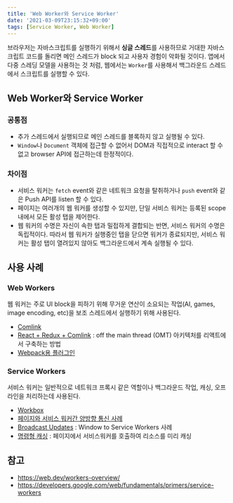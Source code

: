 ```yaml
---
title: 'Web Worker와 Service Worker'
date: '2021-03-09T23:15:32+09:00'
tags: [Service Worker, Web Worker]
---
```


브라우저는 자바스크립트를 실행하기 위해서 **싱글 스레드**를 사용하므로 거대한 자바스크립트 코드를 돌리면 메인 스레드가 block 되고 사용자 경험이 악화될 것이다. 앱에서 다중 스레딩 모델을 사용하는 것 처럼, 웹에서는 `Worker`를 사용해서 백그라운드 스레드에서 스크립트를 실행할 수 있다.

## Web Worker와 Service Worker

### 공통점

- 추가 스레드에서 실행되므로 메인 스레드를 블록하지 않고 실행될 수 있다.
- `Window`나 `Document` 객체에 접근할 수 없어서 DOM과 직접적으로 interact 할 수 없고 browser API에 접근하는데 한정적이다.

### 차이점

- 서비스 워커는 `fetch` event와 같은 네트워크 요청을 탈취하거나 `push` event와 같은 Push API를 listen 할 수 있다.
- 페이지는 여러개의 웹 워커를 생성할 수 있지만, 단일 서비스 워커는 등록된 scope내에서 모든 활성 탭을 제어한다.
- 웹 워커의 수명은 자신이 속한 탭과 밀접하게 결합되는 반면, 서비스 워커의 수명은 독립적이다. 따라서 웹 워커가 실행중인 탭을 닫으면 워커가 종료되지만, 서비스 워커는 활성 탭이 열려있지 않아도 백그라운드에서 계속 실행될 수 있다.

## 사용 사례

### Web Workers

웹 워커는 주로 UI block을 피하기 위해 무거운 연산이 소요되는 작업(AI, games, image encoding, etc)을 보조 스레드에서 실행하기 위해 사용된다.

- [Comlink](https://github.com/GoogleChromeLabs/comlink)
- [React + Redux + Comlink](https://dassur.ma/things/react-redux-comlink/) : off the main thread (OMT) 아키텍처를 리액트에서 구축하는 방법
- [Webpack용 플러그인](https://github.com/GoogleChromeLabs/worker-plugin)

### Service Workers

서비스 워커는 일반적으로 네트워크 프록시 같은 역할이나 백그라운드 작업, 캐싱, 오프라인을 처리하는데 사용된다.

- [Workbox](https://developers.google.com/web/tools/workbox)
- [페이지와 서비스 워커간 양방향 통신 사례](https://web.dev/two-way-communication-guide/)
- [Broadcast Updates](https://web.dev/broadcast-updates-guide/) : Window to Service Workers 사례
- [명령형 캐싱](https://web.dev/imperative-caching-guide/) : 페이지에서 서비스워커를 호출하여 리소스를 미리 캐싱

## 참고

- https://web.dev/workers-overview/
- https://developers.google.com/web/fundamentals/primers/service-workers
